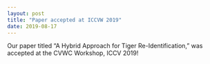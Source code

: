 ```yaml
---
layout: post
title: "Paper accepted at ICCVW 2019"
date: 2019-08-17
---
```


Our paper titled “A Hybrid Approach for Tiger Re-Identification,”  was accepted at the CVWC Workshop, ICCV 2019!
